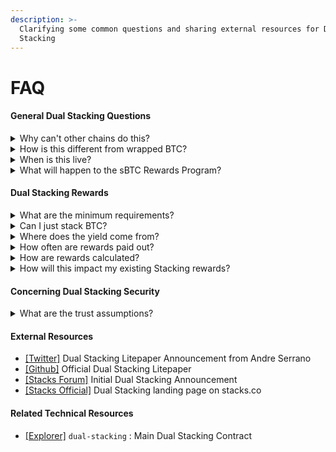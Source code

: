 ```yaml
---
description: >-
  Clarifying some common questions and sharing external resources for Dual
  Stacking
---
```


# FAQ

#### General Dual Stacking Questions

<details>

<summary>Why can't other chains do this?</summary>

Other blockchains pay rewards in what they can mint (ETH, SOL, etc.). They have no mechanism to channel real Bitcoin.

Stacks has Proof of Transfer (PoX): Consensus mechanism that channels Bitcoin from miners to network participants. Operational since 2021. Over 4,000 BTC moved through PoX to date. This architectural difference makes Bitcoin earning Bitcoin rewards possible.

</details>

<details>

<summary>How is this different from wrapped BTC?</summary>

Rewards are paid in sBTC, redeemable for Bitcoin at any time and actual Bitcoin through PoX consensus, not platform tokens.

</details>

<details>

<summary>When is this live?</summary>

sBTC has been operational since December 2024. Dual Stacking launches November 2025.

{% hint style="info" %}
Coinciding with the Dual Stacking launch, the existing sBTC Rewards Program will sunset on October 31, 2024.
{% endhint %}

</details>

<details>

<summary>What will happen to the sBTC Rewards Program?</summary>

Coinciding with the Dual Stacking launch, the existing sBTC Rewards Program will sunset on October 31, 2024. But don’t worry, you can earn even more sBTC with Dual Stacking - a new way to stack both STX and sBTC to create stronger alignment between Bitcoin capital and the Stacks network.

**Key Dates to be aware of:**

Oct 30: Dual Stacking launches and you can enroll to start earning&#x20;

Nov 4: sBTC Rewards Program ends and final rewards distributed&#x20;

Nov 5: First Dual Stacking rewards cycle begins

Nov 20 (estimated): First Dual Stacking rewards cycle ends, rewards distributed\


</details>

#### Dual Stacking Rewards

<details>

<summary>What are the minimum requirements?</summary>

The minimum to mint sBTC via the sBTC Bridge app is currently at 0.001 BTC (100,000 sats).

The minimum to enroll in Dual Stacking with your minted sBTC will be 0.0001 sBTC (10,000 sats).

Stacking STX is done normally through stacking pools, so no minimum. The Dual Stacking web app will auto-detect if a user is currently stacking STX.

</details>

<details>

<summary>Can I just stack BTC?</summary>

Yes, if you lock BTC only, you still earn base rewards. No STX required to participate.

</details>

<details>

<summary>Where does the yield come from?</summary>

Stacks is the only blockchain with Proof of Transfer—a consensus mechanism that channels BTC from miners to participants who secure the network by Stacking STX. At launch, Dual Stacking rewards will come from Stacks entities who volunteer their Stacking rewards (earned via Proof of Transfer) to Dual Stacking participants as sBTC.

</details>

<details>

<summary>How often are rewards paid out?</summary>

Rewards are paid out roughly every 2 weeks in line with PoX stacking cycles, with the first cycle beginning on November 5, 2025.

</details>

<details>

<summary>How are rewards calculated?</summary>

A Dual Stacking calculator is available in-app to help estimate your annual rewards based on the ratio of BTC/STX you are stacking. The system uses a square-root reward curve that creates diminishing returns, meaning your first STX paired with BTC has the biggest impact on your rewards, while additional STX continues to help at a decreasing rate. Review the [Dual Stacking Litepaper](https://github.com/stx-labs/papers/blob/main/Dual%20Stacking%20Litepaper.pdf) for more details.

</details>

<details>

<summary>How will this impact my existing Stacking rewards?</summary>

Dual Stacking does not modify PoX consensus, meaning there is no direct change to native Stacking rewards. No action is required to continue natively Stacking. Dual Stacking may indirectly impact stacking rewards by increasing more stacking participation overall.

</details>

#### Concerning Dual Stacking Security

<details>

<summary>What are the trust assumptions?</summary>

Dual Stacking operates as a transparent smart contract on the Stacks network. sBTC bridge operations are secured by a federation of [reputable signers](https://www.stacks.co/sbtc), with a 70% threshold of signer approval required for any transaction. No single entity can move funds unilaterally.

</details>

#### External Resources

* [\[Twitter\]](https://x.com/andrerserrano/status/1977845457226178757) Dual Stacking Litepaper Announcement from Andre Serrano
* [\[Github\]](https://github.com/stx-labs/papers/blob/main/Dual%20Stacking%20Litepaper.pdf) Official Dual Stacking Litepaper
* [\[Stacks Forum\]](https://forum.stacks.org/t/stacks-economic-model-unlocking-bitcoin-capital-long-term-growth/18035#dual-stacking-aligning-btc-and-stx-incentives-3) Initial Dual Stacking Announcement
* [\[Stacks Official\]](https://www.stacks.co/dual-stacking) Dual Stacking landing page on stacks.co

#### Related Technical Resources

* [\[Explorer\]](https://explorer.hiro.so/txid/SP1HFCRKEJ8BYW4D0E3FAWHFDX8A25PPAA83HWWZ9.dual-stacking?chain=mainnet) `dual-stacking` : Main Dual Stacking Contract
